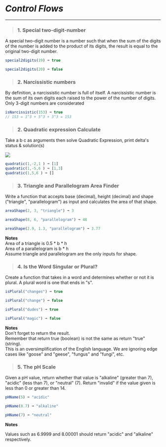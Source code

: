 # ***Control Flows*** 
_____________________________________________________________

> ### 1. Special two-digit-number

A special two-digit number is a number such that when the sum of the digits of the number is added to the product of its digits, the result is equal to the original two-digit number.
```js
special2digits(19) ➞ true

special2digits(20) ➞ false

```

> ### 2. Narcissistic numbers

By definition, a narcissistic number is full of itself. A narcissistic number is the sum of its own digits each raised to the power of the number of digits.
Only 3-digit numbers are considerated
```js
isNarcissistic(153) ➞ true
// 153 = 1^3 + 5^3 + 3^3 = 153

```

> ### 2. Quadratic expression Calculate
Take a b c as arguments then solve Quadratic Expression, print delta's status & solution(s)

<img src="https://www.gstatic.com/education/formulas/images_long_sheet/en/quadratic_equation.svg">

```js
quadratic(1,-2,1 ) ➞ [1]
quadratic(1,-5,6 ) ➞ [1,3]
quadratic(1,5,6 ) ➞ []
```


> ### 3. Triangle and Parallelogram Area Finder
Write a function that accepts base (decimal), height (decimal) and shape ("triangle", "parallelogram") as input and calculates the area of that shape.

```js
areaShape(2, 3, "triangle") ➞ 3

areaShape(8, 6, "parallelogram") ➞ 48

areaShape(2.9, 1.3, "parallelogram") ➞ 3.77
```
**Notes**  
Area of a triangle is 0.5 * b * h   
Area of a parallelogram is b * h   
Assume triangle and parallelogram are the only inputs for shape.  

> ### 4. Is the Word Singular or Plural?
Create a function that takes in a word and determines whether or not it is plural. A plural word is one that ends in "s".

```js
isPlural("changes") ➞ true

isPlural("change") ➞ false

isPlural("dudes") ➞ true

isPlural("magic") ➞ false
```

**Notes**  
Don't forget to return the result.   
Remember that return true (boolean) is not the same as return "true" (string).  
This is an oversimplification of the English language. We are ignoring edge cases like "goose" and "geese", "fungus" and "fungi", etc.   

> ### 5. The pH Scale

Given a pH value, return whether that value is "alkaline" (greater than 7), "acidic" (less than 7), or "neutral" (7). Return "invalid" if the value given is less than 0 or greater than 14.


```js
pHName(5) ➞ "acidic"

pHName(8.7) ➞ "alkaline"

pHName(7) ➞ "neutral"
```

**Notes**

Values such as 6.9999 and 8.00001 should return "acidic" and "alkaline" respectively.
